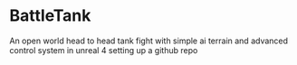 # BattleTank
An open world head to head tank fight with simple ai terrain and advanced control system in unreal 4
setting up a github repo
